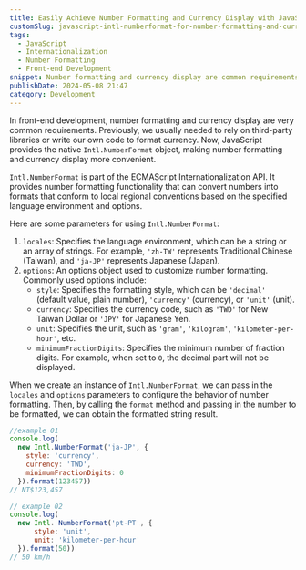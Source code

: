 ```yaml
---
title: Easily Achieve Number Formatting and Currency Display with JavaScript Native Intl.NumberFormat
customSlug: javascript-intl-numberformat-for-number-formatting-and-currency-display
tags:
  - JavaScript
  - Internationalization
  - Number Formatting
  - Front-end Development
snippet: Number formatting and currency display are common requirements in front-end development. In the past, developers often relied on third-party libraries or wrote their own code to handle currency formatting. Now, JavaScript provides the native Intl.NumberFormat object, making number formatting and currency display more convenient. This article introduces how to use Intl.NumberFormat, including setting the locales and options parameters, and how to obtain the formatted result using the format method.
publishDate: 2024-05-08 21:47
category: Development
---
```


In front-end development, number formatting and currency display are very common requirements. Previously, we usually needed to rely on third-party libraries or write our own code to format currency. Now, JavaScript provides the native `Intl.NumberFormat` object, making number formatting and currency display more convenient.

`Intl.NumberFormat` is part of the ECMAScript Internationalization API. It provides number formatting functionality that can convert numbers into formats that conform to local regional conventions based on the specified language environment and options.

Here are some parameters for using `Intl.NumberFormat`:

1. `locales`: Specifies the language environment, which can be a string or an array of strings. For example, `'zh-TW'` represents Traditional Chinese (Taiwan), and `'ja-JP'` represents Japanese (Japan).
2. `options`: An options object used to customize number formatting. Commonly used options include:
    - `style`: Specifies the formatting style, which can be `'decimal'` (default value, plain number), `'currency'` (currency), or `'unit'` (unit).
    - `currency`: Specifies the currency code, such as `'TWD'` for New Taiwan Dollar or `'JPY'` for Japanese Yen.
    - `unit`: Specifies the unit, such as `'gram'`, `'kilogram'`, `'kilometer-per-hour'`, etc.
    - `minimumFractionDigits`: Specifies the minimum number of fraction digits. For example, when set to `0`, the decimal part will not be displayed.

When we create an instance of `Intl.NumberFormat`, we can pass in the `locales` and `options` parameters to configure the behavior of number formatting. Then, by calling the `format` method and passing in the number to be formatted, we can obtain the formatted string result.

```javascript 
//example 01
console.log(
  new Intl.NumberFormat('ja-JP', { 
    style: 'currency',
    currency: 'TWD',
    minimumFractionDigits: 0
  }).format(123457))
// NT$123,457

// example 02
console.log(
  new Intl. NumberFormat('pt-PT', {
      style: 'unit',
      unit: 'kilometer-per-hour'
  }).format(50))
// 50 km/h
```